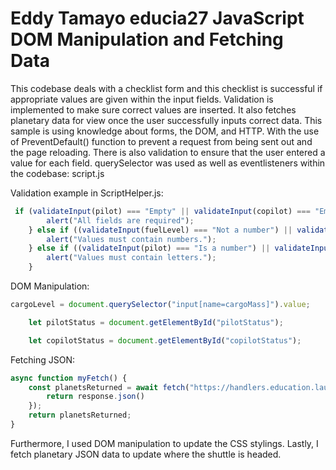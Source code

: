 # Eddy Tamayo educia27 JavaScript DOM Manipulation and Fetching Data


This codebase deals with a checklist form and this checklist is successful if appropriate values are given within the input fields. Validation is implemented to make sure correct values are inserted. It also fetches planetary data for view once the user successfully inputs correct data. This sample is using knowledge about forms, the DOM, and HTTP. With the use of PreventDefault() function to prevent a request from being sent out and the page reloading. There is also validation to ensure that the user entered a value for each field. querySelector was used as well as eventlisteners
within the codebase: script.js

Validation example in ScriptHelper.js: 
```javascript
 if (validateInput(pilot) === "Empty" || validateInput(copilot) === "Empty" || validateInput(fuelLevel) === "Empty" || validateInput(cargoLevel) === "Empty") {
        alert("All fields are required");
    } else if ((validateInput(fuelLevel) === "Not a number") || validateInput(cargoLevel) === "Not a number") {
        alert("Values must contain numbers.");
    } else if ((validateInput(pilot) === "Is a number") || validateInput(copilot) === "Is a number") {
        alert("Values must contain letters.");    
    }
```

DOM Manipulation:
```javascript
cargoLevel = document.querySelector("input[name=cargoMass]").value;

    let pilotStatus = document.getElementById("pilotStatus");

    let copilotStatus = document.getElementById("copilotStatus");
```

Fetching JSON:
``` javascript
async function myFetch() {
    const planetsReturned = await fetch("https://handlers.education.launchcode.org/static/planets.json").then( function(response) {
        return response.json()
    });
    return planetsReturned;
}
```

Furthermore, I used DOM manipulation to update the CSS stylings. Lastly, I fetch planetary JSON data to update where the shuttle is headed. 


